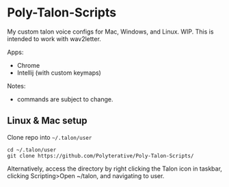 # Poly-Talon-Scripts

My custom talon voice configs for Mac, Windows, and Linux. WIP. This is intended to work with wav2letter.

Apps:
- Chrome
- Intellij (with custom keymaps)

Notes:

- commands are subject to change.

## Linux & Mac setup

Clone repo into `~/.talon/user`

```insert code:
cd ~/.talon/user
git clone https://github.com/Polyterative/Poly-Talon-Scripts/
```

Alternatively, access the directory by right clicking the Talon icon in taskbar, clicking Scripting>Open ~/talon, and navigating to user.
